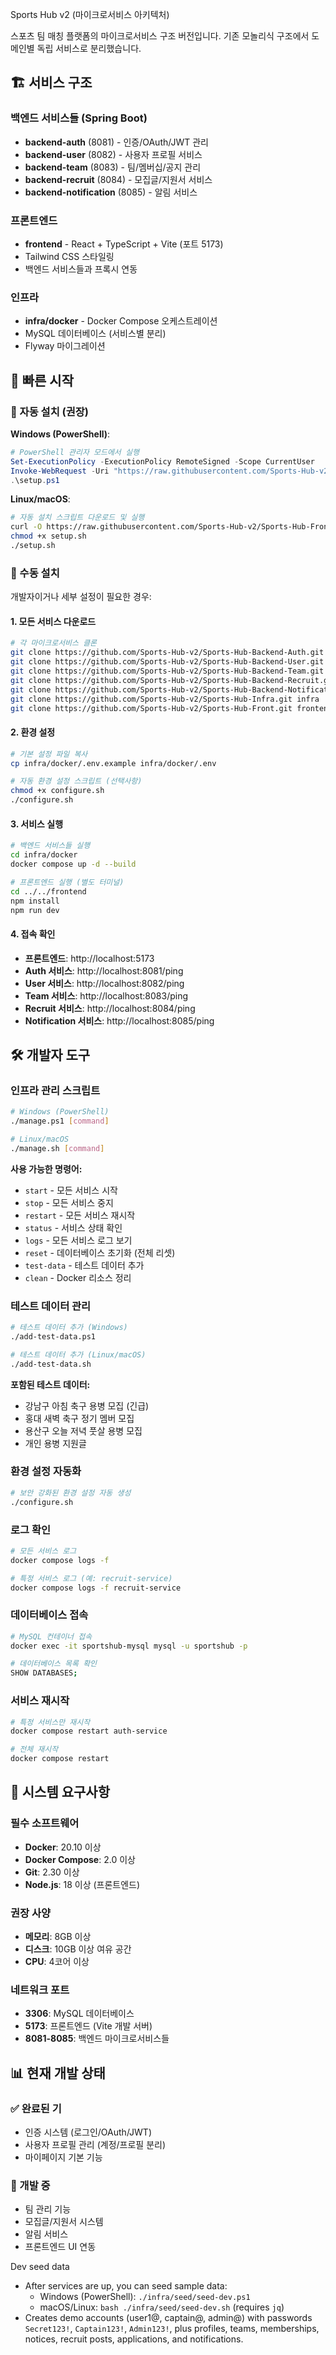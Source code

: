 Sports Hub v2 (마이크로서비스 아키텍처)

스포츠 팀 매칭 플랫폼의 마이크로서비스 구조 버전입니다. 기존 모놀리식 구조에서 도메인별 독립 서비스로 분리했습니다.

## 🏗️ 서비스 구조

### 백엔드 서비스들 (Spring Boot)

- **backend-auth** (8081) - 인증/OAuth/JWT 관리
- **backend-user** (8082) - 사용자 프로필 서비스
- **backend-team** (8083) - 팀/멤버십/공지 관리
- **backend-recruit** (8084) - 모집글/지원서 서비스
- **backend-notification** (8085) - 알림 서비스

### 프론트엔드

- **frontend** - React + TypeScript + Vite (포트 5173)
- Tailwind CSS 스타일링
- 백엔드 서비스들과 프록시 연동

### 인프라

- **infra/docker** - Docker Compose 오케스트레이션
- MySQL 데이터베이스 (서비스별 분리)
- Flyway 마이그레이션

## 🚀 빠른 시작

### 🎯 자동 설치 (권장)

**Windows (PowerShell)**:

```powershell
# PowerShell 관리자 모드에서 실행
Set-ExecutionPolicy -ExecutionPolicy RemoteSigned -Scope CurrentUser
Invoke-WebRequest -Uri "https://raw.githubusercontent.com/Sports-Hub-v2/Sports-Hub-Front/main/setup.ps1" -OutFile "setup.ps1"
.\setup.ps1
```

**Linux/macOS**:

```bash
# 자동 설치 스크립트 다운로드 및 실행
curl -O https://raw.githubusercontent.com/Sports-Hub-v2/Sports-Hub-Front/main/setup.sh
chmod +x setup.sh
./setup.sh
```

### 🔧 수동 설치

개발자이거나 세부 설정이 필요한 경우:

#### 1. 모든 서비스 다운로드

```bash
# 각 마이크로서비스 클론
git clone https://github.com/Sports-Hub-v2/Sports-Hub-Backend-Auth.git backend-auth
git clone https://github.com/Sports-Hub-v2/Sports-Hub-Backend-User.git backend-user
git clone https://github.com/Sports-Hub-v2/Sports-Hub-Backend-Team.git backend-team
git clone https://github.com/Sports-Hub-v2/Sports-Hub-Backend-Recruit.git backend-recruit
git clone https://github.com/Sports-Hub-v2/Sports-Hub-Backend-Notification.git backend-notification
git clone https://github.com/Sports-Hub-v2/Sports-Hub-Infra.git infra
git clone https://github.com/Sports-Hub-v2/Sports-Hub-Front.git frontend
```

#### 2. 환경 설정

```bash
# 기본 설정 파일 복사
cp infra/docker/.env.example infra/docker/.env

# 자동 환경 설정 스크립트 (선택사항)
chmod +x configure.sh
./configure.sh
```

#### 3. 서비스 실행

```bash
# 백엔드 서비스들 실행
cd infra/docker
docker compose up -d --build

# 프론트엔드 실행 (별도 터미널)
cd ../../frontend
npm install
npm run dev
```

#### 4. 접속 확인

- **프론트엔드**: http://localhost:5173
- **Auth 서비스**: http://localhost:8081/ping
- **User 서비스**: http://localhost:8082/ping
- **Team 서비스**: http://localhost:8083/ping
- **Recruit 서비스**: http://localhost:8084/ping
- **Notification 서비스**: http://localhost:8085/ping

## 🛠️ 개발자 도구

### 인프라 관리 스크립트

```bash
# Windows (PowerShell)
./manage.ps1 [command]

# Linux/macOS
./manage.sh [command]
```

**사용 가능한 명령어:**
- `start` - 모든 서비스 시작
- `stop` - 모든 서비스 중지
- `restart` - 모든 서비스 재시작
- `status` - 서비스 상태 확인
- `logs` - 모든 서비스 로그 보기
- `reset` - 데이터베이스 초기화 (전체 리셋)
- `test-data` - 테스트 데이터 추가
- `clean` - Docker 리소스 정리

### 테스트 데이터 관리

```bash
# 테스트 데이터 추가 (Windows)
./add-test-data.ps1

# 테스트 데이터 추가 (Linux/macOS)
./add-test-data.sh
```

**포함된 테스트 데이터:**
- 강남구 아침 축구 용병 모집 (긴급)
- 홍대 새벽 축구 정기 멤버 모집
- 용산구 오늘 저녁 풋살 용병 모집
- 개인 용병 지원글

### 환경 설정 자동화

```bash
# 보안 강화된 환경 설정 자동 생성
./configure.sh
```

### 로그 확인

```bash
# 모든 서비스 로그
docker compose logs -f

# 특정 서비스 로그 (예: recruit-service)
docker compose logs -f recruit-service
```

### 데이터베이스 접속

```bash
# MySQL 컨테이너 접속
docker exec -it sportshub-mysql mysql -u sportshub -p

# 데이터베이스 목록 확인
SHOW DATABASES;
```

### 서비스 재시작

```bash
# 특정 서비스만 재시작
docker compose restart auth-service

# 전체 재시작
docker compose restart
```

## 🔧 시스템 요구사항

### 필수 소프트웨어

- **Docker**: 20.10 이상
- **Docker Compose**: 2.0 이상
- **Git**: 2.30 이상
- **Node.js**: 18 이상 (프론트엔드)

### 권장 사양

- **메모리**: 8GB 이상
- **디스크**: 10GB 이상 여유 공간
- **CPU**: 4코어 이상

### 네트워크 포트

- **3306**: MySQL 데이터베이스
- **5173**: 프론트엔드 (Vite 개발 서버)
- **8081-8085**: 백엔드 마이크로서비스들

## 📊 현재 개발 상태

### ✅ 완료된 기

- 인증 시스템 (로그인/OAuth/JWT)
- 사용자 프로필 관리 (계정/프로필 분리)
- 마이페이지 기본 기능

### 🚧 개발 중

- 팀 관리 기능
- 모집글/지원서 시스템
- 알림 서비스
- 프론트엔드 UI 연동

Dev seed data

- After services are up, you can seed sample data:
  - Windows (PowerShell): `./infra/seed/seed-dev.ps1`
  - macOS/Linux: `bash ./infra/seed/seed-dev.sh` (requires `jq`)
- Creates demo accounts (user1@, captain@, admin@) with passwords `Secret123!`, `Captain123!`, `Admin123!`, plus profiles, teams, memberships, notices, recruit posts, applications, and notifications.
